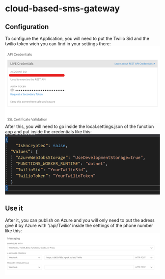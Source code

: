 # cloud-based-sms-gateway

## Configuration

To configure the Application, you will need to put the Twilio Sid and the twilio token wich you can find in your settings there:
![Twilio settings panel with Live Credentials](https://github.com/nyss-platform-norcross/cloud-based-sms-gateway/blob/pcitures/pictures/twilio.png)
After this, you will need to go inside the local.settings.json of the function app and put inside the credentials like this:
![Local settings json with credentials](https://github.com/nyss-platform-norcross/cloud-based-sms-gateway/blob/pcitures/pictures/localsettings.png)

## Use it

After it, you can publish on Azure and you will only need to put the adress give it by Azure with '/api/Twilio' inside the settings of the phone number like this:
![Twilio Phone Number settings](https://github.com/nyss-platform-norcross/cloud-based-sms-gateway/blob/pcitures/pictures/twiliophonenumber.png)

